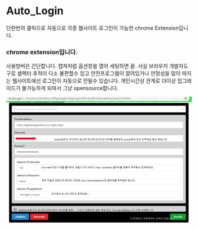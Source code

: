 # Auto_Login
 단한번의 클릭으로 자동으로 각종 웹사이트 로그인이 가능한 chrome Extension입니다. 

### chrome extension입니다.  
사용방버은 간단합니다. 캡쳐처럼 옵션창을 열어 세팅하면 끝. 
사실 브라우저 개발자도구로 셀렉터 추적이 다소 불편할수 있고 안전프로그램이 깔려있거나 안정성을 많이 따지는 웹사이트에선 로그인이 자동으로 안될수 있습니다.
개인시간상 관계로 더이상 업그레이드가 불가능하게 되여서 그냥 opensource합니다.

<img src='설명.png'>
